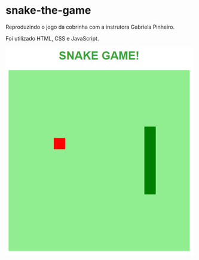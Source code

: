 # snake-the-game
Reproduzindo o jogo da cobrinha com a instrutora Gabriela Pinheiro.

Foi utilizado HTML, CSS e JavaScript.

<p align="center">
    <img src=".github/snakeGame.png">
</P>
